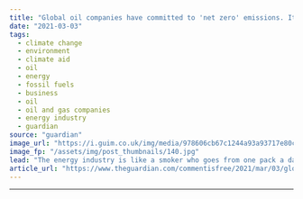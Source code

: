 ```yaml
---
title: "Global oil companies have committed to 'net zero' emissions. It's a sham | Tzeporah Berman and Nathan Taft"
date: "2021-03-03"
tags: 
  - climate change
  - environment
  - climate aid
  - oil
  - energy
  - fossil fuels
  - business
  - oil
  - oil and gas companies
  - energy industry
  - guardian
source: "guardian"
image_url: "https://i.guim.co.uk/img/media/978606cb67c1244a93a93717e80c67282dfcb5c6/0_351_3500_2099/master/3500.jpg?width=460&quality=85&auto=format&fit=max&s=ae418a0de8d699ab8626fada217eddcc"
image_fp: "/assets/img/post_thumbnails/140.jpg"
lead: "The energy industry is like a smoker who goes from one pack a day to two – but claims they’re quitting because they switched to filtered cigarettesThe United Nations campaign Race to Zero recently published a paper identifying 20 pathways to reach ne..."
article_url: "https://www.theguardian.com/commentisfree/2021/mar/03/global-oil-companies-have-committed-to-net-zero-emissions-its-a-sham"
---
```


---
